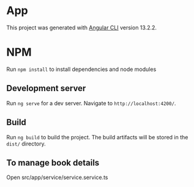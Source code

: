 # App

This project was generated with [Angular CLI](https://github.com/angular/angular-cli) version 13.2.2.

# NPM

Run `npm install` to install dependencies and node modules

## Development server

Run `ng serve` for a dev server. Navigate to `http://localhost:4200/`. 

## Build

Run `ng build` to build the project. The build artifacts will be stored in the `dist/` directory.

## To manage book details

Open src/app/service/service.service.ts